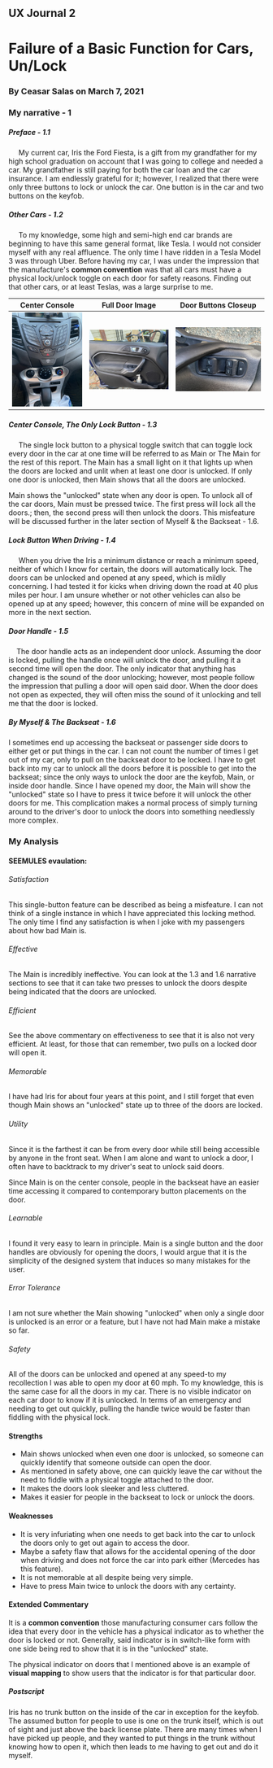 ## UX Journal 2
# Failure of a Basic Function for Cars, Un/Lock

### By Ceasar Salas on March 7, 2021

### My narrative  -  1

##### Preface  -  1.1
&nbsp;&nbsp;&nbsp;&nbsp; My current car, Iris the Ford Fiesta, is a gift from my grandfather for my high school graduation on account that I was going to college and needed a car. My grandfather is still paying for both the car loan and the car insurance. 
I am endlessly grateful for it; however, I realized that there were only three buttons to lock or unlock the car. One button is in the car and two buttons on the keyfob. 

##### Other Cars  -  1.2
&nbsp;&nbsp;&nbsp;&nbsp; To my knowledge, some high and semi-high end car brands are beginning to have this same general format, like Tesla. I would not consider myself with any real affluence. The only time I have ridden in a Tesla Model 3 was through Uber. Before having my car, I was under the impression that the manufacture's **common convention** was that all cars must have a physical lock/unlock toggle on each door for safety reasons. Finding out that other cars, or at least Teslas, was a large surprise to me. 

Center Console             |  Full Door Image             |  Door Buttons Closeup
:-------------------------:|:-------------------------:|:-------------------------:
![](./assets/Center_Console.jpg)  |  ![](./assets/Door_all.jpg)  |  ![](./assets/Door_Buttons.jpg)

##### Center Console, The Only Lock Button  -  1.3
&nbsp;&nbsp;&nbsp;&nbsp; The single lock button to a physical toggle switch that can toggle lock every door in the car at one time will be referred to as Main or The Main for the rest of this report. The Main has a small light on it that lights up when the doors are locked and unlit when at least one door is unlocked. If only one door is unlocked, then Main shows that all the doors are unlocked.

Main shows the "unlocked" state when any door is open. To unlock all of the car doors, Main must be pressed twice. The first press will lock all the doors.; then, the second press will then unlock the doors. This misfeature will be discussed further in the later section of Myself & the Backseat - 1.6.

##### Lock Button When Driving  -  1.4
&nbsp;&nbsp;&nbsp;&nbsp; When you drive the Iris a minimum distance or reach a minimum speed, neither of which I know for certain, the doors will automatically lock. The doors can be unlocked and opened at any speed, which is mildly concerning. I had tested it for kicks when driving down the road at 40 plus miles per hour. I am unsure whether or not other vehicles can also be opened up at any speed; however, this concern of mine will be expanded on more in the next section. 

##### Door Handle  -  1.5
&nbsp;&nbsp;&nbsp;&nbsp;The door handle acts as an independent door unlock. Assuming the door is locked, pulling the handle once will unlock the door, and pulling it a second time will open the door. The only indicator that anything has changed is the sound of the door unlocking; however, most people follow the impression that pulling a door will open said door. When the door does not open as expected, they will often miss the sound of it unlocking and tell me that the door is locked. 

##### By Myself & The Backseat  -  1.6
I sometimes end up accessing the backseat or passenger side doors to either get or put things in the car. I can not count the number of times I get out of my car, only to pull on the backseat door to be locked. I have to get back into my car to unlock all the doors before it is possible to get into the backseat; since the only ways to unlock the door are the keyfob, Main, or inside door handle. Since I have opened my door, the Main will show the "unlocked" state so I have to press it twice before it will unlock the other doors for me. This complication makes a normal process of simply turning around to the driver's door to unlock the doors into something needlessly more complex. 


### My Analysis

#### SEEMULES evaulation:

###### *Satisfaction*
This single-button feature can be described as being a misfeature. I can not think of a single instance in which I have appreciated this locking method. The only time I find any satisfaction is when I joke with my passengers about how bad Main is. 

###### *Effective*
The Main is incredibly ineffective. You can look at the 1.3 and 1.6 narrative sections to see that it can take two presses to unlock the doors despite being indicated that the doors are unlocked. 

###### *Efficient*
See the above commentary on effectiveness to see that it is also not very efficient. At least, for those that can remember, two pulls on a locked door will open it. 

###### *Memorable*
I have had Iris for about four years at this point, and I still forget that even though Main shows an "unlocked" state up to three of the doors are locked. 

###### *Utility*
Since it is the farthest it can be from every door while still being accessible by anyone in the front seat. When I am alone and want to unlock a door, I often have to backtrack to my driver's seat to unlock said doors. 

Since Main is on the center console, people in the backseat have an easier time accessing it compared to contemporary button placements on the door. 

###### *Learnable*
I found it very easy to learn in principle. Main is a single button and the door handles are obviously for opening the doors, I would argue that it is the simplicity of the designed system that induces so many mistakes for the user. 

###### *Error Tolerance*
I am not sure whether the Main showing "unlocked" when only a single door is unlocked is an error or a feature, but I have not had Main make a mistake so far. 

###### *Safety*
All of the doors can be unlocked and opened at any speed-to my recollection I was able to open my door at 60 mph. To my knowledge, this is the same case for all the doors in my car. There is no visible indicator on each car door to know if it is unlocked. In terms of an emergency and needing to get out quickly, pulling the handle twice would be faster than fiddling with the physical lock. 

#### Strengths
* Main shows unlocked when even one door is unlocked, so someone can quickly identify that someone outside can open the door. 
* As mentioned in safety above, one can quickly leave the car without the need to fiddle with a physical toggle attached to the door. 
* It makes the doors look sleeker and less cluttered. 
* Makes it easier for people in the backseat to lock or unlock the doors. 

#### Weaknesses
* It is very infuriating when one needs to get back into the car to unlock the doors only to get out again to access the door. 
* Maybe a safety flaw that allows for the accidental opening of the door when driving and does not force the car into park either (Mercedes has this feature). 
* It is not memorable at all despite being very simple. 
* Have to press Main twice to unlock the doors with any certainty. 

#### Extended Commentary
It is a **common convention** those manufacturing consumer cars follow the idea that every door in the vehicle has a physical indicator as to whether the door is locked or not. Generally, said indicator is in switch-like form with one side being red to show that it is in the "unlocked" state. 

The physical indicator on doors that I mentioned above is an example of **visual mapping** to show users that the indicator is for that particular door. 


##### Postscript
Iris has no trunk button on the inside of the car in exception for the keyfob. The assumed button for people to use is one on the trunk itself, which is out of sight and just above the back license plate. There are many times when I have picked up people, and they wanted to put things in the trunk without knowing how to open it, which then leads to me having to get out and do it myself. 

